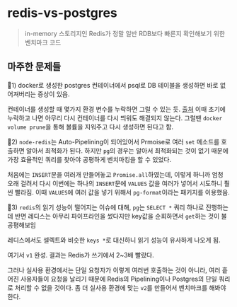 # redis-vs-postgres

> in-memory 스토리지인 Redis가 정말 일반 RDB보다 빠른지 확인해보기 위한 벤치마크 코드

## 마주한 문제들

🚧1) docker로 생성한 postgres 컨테이너에서 psql로 DB 테이블을 생성하면 바로 없어져버리는 증상이 있음.

컨테이너를 생성할 때 몇가지 환경 변수를 누락하면 그럴 수 있는 듯. [출처](https://stackoverflow.com/questions/48629799/postgres-image-is-not-creating-database) 이때 초기에 누락하고 나면 아무리 다시 컨테이너를 다시 띄워도 해결되지 않는다. 그럴땐 `docker volume prune`을 통해 볼륨을 지워주고 다시 생성하면 된다고 함.

🚧2) `node-redis`는 Auto-Pipelining이 되어있어서 Prmoise로 여러 `set` 메소드를 호출하면 알아서 최적화가 된다. 하지만 `pg`의 경우는 알아서 최적화되는 것이 없기 때문에 가장 효율적인 쿼리를 찾아야 공평하게 벤치마킹을 할 수 있었다.

처음에는 `INSERT`문을 여러개 만들어놓고 `Promise.all`하였는데, 이렇게 하니까 엄청 오래 걸려서 다시 이번에는 하나의 `INSERT`문에 `VALUES` 값을 여러가 넣어서 시도하니 훨씬 빨라짐. 이때 `VALUES`에 여러 값을 넣기 위해서 `pg-format`이라는 패키지를 이용했음.

🚧3) `redis`의 읽기 성능이 떨어지는 이슈에 대해, `pg`는 `SELECT *` 쿼리 하나로 진행하는데 반면 레디스는 아무리 파이프라인을 썼다지만 key값을 순회하면서 `get`하는 것이 불공평해보임

레디스에서도 셀렉트와 비슷한 `keys *`로 대신하니 읽기 성능이 유사하게 나오게 됨.

여기서 `v1` 완성. 결과는 Redis가 쓰기에서 2~3배 빨랐다.

그러나 실사용 환경에서는 단일 요청자가 이렇게 여러번 호출하는 것이 아니라, 여러 흩어진 사용자들이 요청을 날리기 때문에 Redis의 Pipelining이나 Postgres의 단일 쿼리로 처리할 수 없을 것이다. 좀 더 실사용 환경에 맞는 `v2`를 만들어서 벤치마크를 해봐야 한다.
